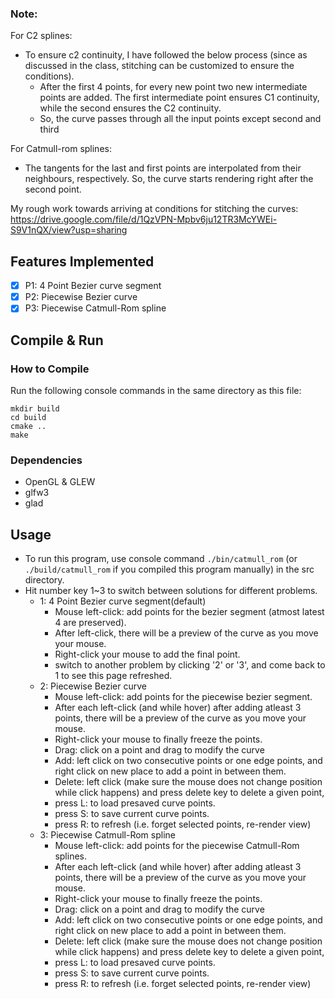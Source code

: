 ### Note:
For C2 splines: 
- To ensure c2 continuity, I have followed the below process (since as discussed in the class, stitching can be customized to ensure the conditions). 
    - After the first 4 points, for every new point two new intermediate points are added. The first intermediate point ensures C1 continuity, while the second ensures the C2 continuity. 
    - So, the curve passes through all the input points except second and third 

For Catmull-rom splines: 
- The tangents for the last and first points are interpolated from their neighbours, respectively. So, the curve starts rendering right after the second point.
      
My rough work towards arriving at conditions for stitching the curves: https://drive.google.com/file/d/1QzVPN-Mpbv6ju12TR3McYWEi-S9V1nQX/view?usp=sharing
## Features Implemented

- [x] P1: 4 Point Bezier curve segment
- [x] P2: Piecewise  Bezier curve 
- [x] P3: Piecewise  Catmull-Rom spline
## Compile & Run

### How to Compile

Run the following console commands in the same directory as this file: 

```
mkdir build
cd build
cmake ..
make
```

### Dependencies

- OpenGL & GLEW
- glfw3
- glad

## Usage

- To run this program, use console command `./bin/catmull_rom` (or `./build/catmull_rom` if you compiled this program manually) in the src directory. 
- Hit number key 1~3 to switch between solutions for different problems. 
    - 1: 4 Point Bezier curve segment(default)
        - Mouse left-click: add points for the bezier segment (atmost latest 4 are preserved). 
        - After left-click, there will be a preview of the curve as you move your mouse. 
        - Right-click your mouse to add the final point. 
        - switch to another problem by clicking '2' or '3', and come back to 1 to see this page refreshed. 
    - 2: Piecewise  Bezier curve 
        - Mouse left-click: add points for the piecewise bezier segment. 
        - After each left-click (and while hover) after adding atleast 3 points, there will be a preview of the curve as you move your mouse. 
        - Right-click your mouse to finally freeze the points. 
        - Drag: click on a point and drag to modify the curve
        - Add: left click on two consecutive points or one edge points, and right click on new place to add a point in between them. 
        - Delete: left click (make sure the mouse does not change position while click happens) and press delete key to delete a given point,
        - press L: to load presaved curve points.
        - press S: to save current curve points.
        - press R: to refresh (i.e. forget selected points, re-render view) 
    - 3: Piecewise  Catmull-Rom spline
        - Mouse left-click: add points for the piecewise Catmull-Rom splines. 
        - After each left-click (and while hover) after adding atleast 3 points, there will be a preview of the curve as you move your mouse. 
        - Right-click your mouse to finally freeze the points. 
        - Drag: click on a point and drag to modify the curve
        - Add: left click on two consecutive points or one edge points, and right click on new place to add a point in between them. 
        - Delete: left click (make sure the mouse does not change position while click happens) and press delete key to delete a given point,
        - press L: to load presaved curve points.
        - press S: to save current curve points.
        - press R: to refresh (i.e. forget selected points, re-render view) 
